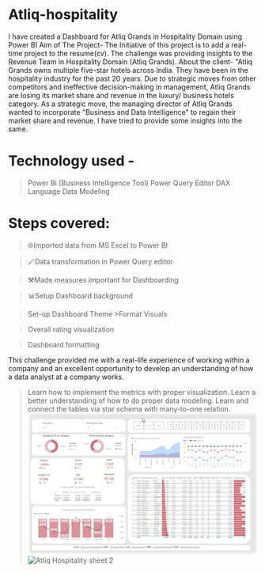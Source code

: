 # Atliq-hospitality

I have created a Dashboard for Atliq Grands in Hospitality Domain using Power BI Aim of The Project- The Initiative of this project is to add a real-time project to the resume(cv). The challenge was providing insights to the Revenue Team in Hospitality Domain (Atliq Grands). About the client- "Atliq Grands owns multiple five-star hotels across India. They have been in the hospitality industry for the past 20 years. Due to strategic moves from other competitors and ineffective decision-making in management, Atliq Grands are losing its market share and revenue in the luxury/ business hotels category.
As a strategic move, the managing director of Atliq Grands wanted to incorporate "Business and Data Intelligence" to regain their market share and revenue.
I have tried to provide some insights into the same.

# Technology used -
>Power Bi (Business Intelligence Tool)
>Power Query Editor
>DAX Language
>Data Modeling

# Steps covered:
>🌐Imported data from MS Excel to Power BI

>🪄Data transformation in Power Query editor

>⚒️Made measures important for Dashboarding

>📊Setup Dashboard background

>Set-up Dashboard Theme >Format Visuals

>Overall rating visualization

>Dashboard formatting

This challenge provided me with a real-life experience of working within a company and an excellent opportunity to develop an understanding of how a data analyst at a company works.
>Learn how to implement the metrics with proper visualization.
>Learn a better understanding of how to do proper data modeling. 
>Learn and connect the tables via star schema with many-to-one relation.
![Atliq Hospitality sheet 1](https://github.com/kohposh14/Hospitality-Domain-Revenue-Analysis/blob/main/1.jpg)
![Atliq Hospitality sheet 2](https://user-images.githubusercontent.com/113992933/222410658-88c78c63-b2e4-4e53-a0c9-7809d087a00b.png)


